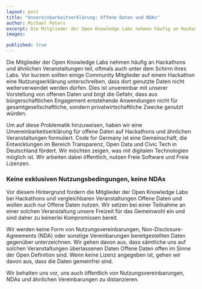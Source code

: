 ```yaml
---
layout: post
title: "Unvereinbarkeitserklärung: Offene Daten und NDAs"
author: Michael Peters
excerpt: Die Mitglieder der Open Knowledge Labs nehmen häufig an Hackathons und ähnlichen Veranstaltungen teil, oftmals auch unter dem Schirm ihres Labs. Die Unterschrift von Nutzererklärungen auf solchen Veranstaltungen ist unvereinbar mit unserer Vorstellung von offenen Daten. Um auf diese Problematik hinzuweisen, haben wir eine Unvereinbarkeitserklärung für offene Daten und exklusive Nutzungsbedingungen verfasst.
images:

published: true
---
```

Die Mitglieder der Open Knowledge Labs nehmen häufig an Hackathons und ähnlichen Veranstaltungen teil, oftmals auch unter dem Schirm ihres Labs. Vor kurzem sollten einige Community Mitglieder auf einem Hackathon eine Nutzungserklärung unterschreiben, dass dort genutzte Daten nicht weiterverwendet werden dürfen. Dies ist unvereinbar mit unserer Vorstellung von offenen Daten und birgt die Gefahr, dass aus bürgerschaftlichen Engagement entstehende Anwendungen nicht für gesamtgesellschaftliche, sondern privatwirtschaftliche Zwecke genutzt würden. 

Um auf diese Problematik hinzuweisen, haben wir eine Unvereinbarkeitserklärung für offene Daten auf Hackathons und ähnlichen Veranstaltungen formuliert. Code for Germany ist eine Gemeinschaft, die Entwicklungen im Bereich Transparenz, Open Data und Civic Tech in Deutschland fördert. Wir möchten zeigen, was mit digitalen Technologien möglich ist. Wir arbeiten dabei öffentlich, nutzen Freie Software und Freie Lizenzen.

### Keine exklusiven Nutzungsbedingungen, keine NDAs

Vor diesem Hintergrund fordern die Mitglieder der Open Knowledge Labs bei Hackathons und vergleichbaren Veranstaltungen Offene Daten und wollen auch nur Offene Daten nutzen. Wir setzen bei einer Teilnahme an einer solchen Veranstaltung unsere Freizeit für das Gemeinwohl ein und sind daher zu keinerlei Kompromissen bereit.  

Wir werden keine Form von Nutzungsvereinbarungen, Non-Disclosure-Agreements (NDA) oder sonstige Vereinbarungen bereitgestellten Daten gegenüber unterzeichnen. Wir gehen davon aus, dass sämtliche uns auf solchen Veranstaltungen überlassenen Daten Offene Daten offen im Sinne der Open Definition sind. Wenn keine Lizenz angegeben ist, gehen wir davon aus, dass die Daten gemeinfrei sind.

Wir behalten uns vor, uns auch öffentlich von Nutzungsvereinbarungen, NDAs und ähnlichen Vereinbarungen zu distanzieren.




 


